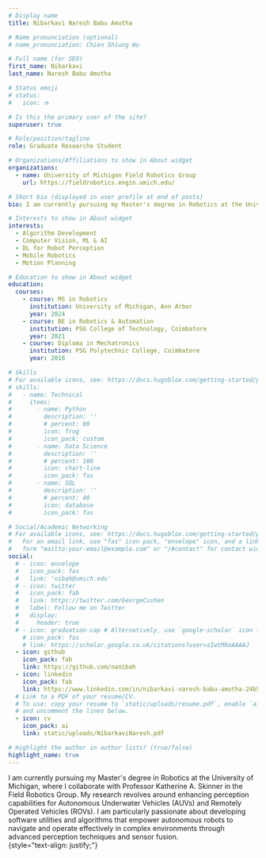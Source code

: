 ```yaml
---
# Display name
title: Nibarkavi Naresh Babu Amutha

# Name pronunciation (optional)
# name_pronunciation: Chien Shiung Wu

# Full name (for SEO)
first_name: Nibarkavi
last_name: Naresh Babu Amutha

# Status emoji
# status:
#   icon: ☕️

# Is this the primary user of the site?
superuser: true

# Role/position/tagline
role: Graduate Researche Student

# Organizations/Affiliations to show in About widget
organizations:
  - name: University of Michigan Field Robotics Group
    url: https://fieldrobotics.engin.umich.edu/

# Short bio (displayed in user profile at end of posts)
bio: I am currently pursuing my Master's degree in Robotics at the University of Michigan, where I collaborate with Professor Katherine A. Skinner in the Field Robotics Group. My research revolves around enhancing perception capabilities for Autonomous Underwater Vehicles (AUVs) and Remotely Operated Vehicles (ROVs). I am particularly passionate about developing software utilities and algorithms that empower autonomous robots to navigate and operate effectively in complex environments through advanced perception techniques and sensor fusion. 

# Interests to show in About widget
interests:
  - Algorithm Development
  - Computer Vision, ML & AI
  - DL for Robot Perception
  - Mobile Robotics
  - Motion Planning

# Education to show in About widget
education:
  courses:
    - course: MS in Robotics
      institution: University of Michigan, Ann Arbor
      year: 2024
    - course: BE in Robotics & Automation
      institution: PSG College of Technology, Coimbatore
      year: 2021
    - course: Diploma in Mechatronics
      institution: PSG Polytechnic College, Coimbatore
      year: 2018

# Skills
# For available icons, see: https://docs.hugoblox.com/getting-started/page-builder/#iconss
# skills:
#   - name: Technical
#     items:
#       - name: Python
#         description: ''
#         # percent: 80
#         icon: frog
#         icon_pack: custom
#       - name: Data Science
#         description: ''
#         # percent: 100
#         icon: chart-line
#         icon_pack: fas
#       - name: SQL
#         description: ''
#         # percent: 40
#         icon: database
#         icon_pack: fas

# Social/Academic Networking
# For available icons, see: https://docs.hugoblox.com/getting-started/page-builder/#icons
#   For an email link, use "fas" icon pack, "envelope" icon, and a link in the
#   form "mailto:your-email@example.com" or "/#contact" for contact widget.
social:
  # - icon: envelope
  #   icon_pack: fas
  #   link: 'nibah@umich.edu'
  # - icon: twitter
  #   icon_pack: fab
  #   link: https://twitter.com/GeorgeCushen
  #   label: Follow me on Twitter
  #   display:
  #     header: true
  # - icon: graduation-cap # Alternatively, use `google-scholar` icon from `ai` icon pack
    # icon_pack: fas
    # link: https://scholar.google.co.uk/citations?user=sIwtMXoAAAAJ
  - icon: github
    icon_pack: fab
    link: https://github.com/nanibah
  - icon: linkedin
    icon_pack: fab
    link: https://www.linkedin.com/in/nibarkavi-naresh-babu-amutha-24b5b7197/
  # Link to a PDF of your resume/CV.
  # To use: copy your resume to `static/uploads/resume.pdf`, enable `ai` icons in `params.yaml`,
  # and uncomment the lines below.
  - icon: cv
    icon_pack: ai
    link: static/uploads/NibarkaviNaresh.pdf

# Highlight the author in author lists? (true/false)
highlight_name: true
---
```


I am currently pursuing my Master's degree in Robotics at the University of Michigan, where I collaborate with Professor Katherine A. Skinner in the Field Robotics Group. My research revolves around enhancing perception capabilities for Autonomous Underwater Vehicles (AUVs) and Remotely Operated Vehicles (ROVs). I am particularly passionate about developing software utilities and algorithms that empower autonomous robots to navigate and operate effectively in complex environments through advanced perception techniques and sensor fusion.   
{style="text-align: justify;"}

<!-- /workspaces/Academic-CV/content/authors/admin/_index.md -->